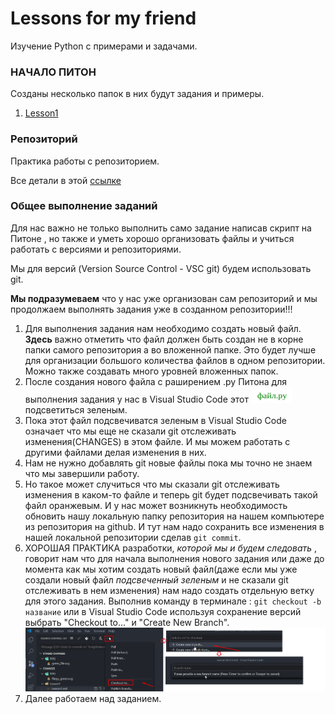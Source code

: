 # Lessons for my friend

Изучение Python с примерами и задачами.

### НАЧАЛО ПИТОН 

Созданы несколько папок в них будут задания и примеры.
1. [Lesson1](./Lesson1/Lesson1.md) 




### Репозиторий

Практика работы с репозиторием. 

Все детали в этой [ссылке](GIT_GITHUB.md)

### Общее выполнение заданий

Для нас важно не только выполнить само задание написав скрипт на Питоне , но также и уметь хорошо организовать файлы и учиться работать с версиями и репозиториями.

Мы для версий (Version Source Control - VSC git) будем использовать git. 

**Мы подразумеваем** что у нас уже организован сам репозиторий и мы продолжаем выполнять задания уже в созданном репозитории!!!

1. Для выполнения задания нам необходимо создать новый файл. **Здесь** важно отметить что файл должен быть создан не в корне папки самого репозитория а во вложенной папке. Это будет лучше для организации большого количества файлов в одном репозитории. Можно также создавать много уровней вложенных папок.
2. После создания нового файла с раширением .py Питона для выполнения задания у нас в Visual Studio Code этот <a><img width="65" height="25" src="https://github.com/icom999/lessonsforfriend/raw/Testgithubcolloboration/IMG/green_file.svg?sanitize=true"></a> подсветиться зеленым.
3. Пока этот файл подсвечиватся зеленым в Visual Studio Code означает что мы еще не сказали git отслеживать изменения(CHANGES) в этом файле. И мы можем работать с другими файлами делая изменения в них.
4. Нам не нужно добавлять git новые файлы пока мы точно не знаем что мы завершили работу.
5. Но такое может случиться что мы сказали git отслеживать изменения в каком-то файле и теперь git будет подсвечивать такой файл оранжевым. И у нас может возникнуть необходимость обновить нашу локальную папку репозитория на нашем компьютере из репозитория на github. И тут нам надо сохранить все изменения в нашей локальной репозитории сделав `git commit`.
6. ХОРОШАЯ ПРАКТИКА разработки, _которой мы и будем следовать_ , говорит нам что для начала выполнения нового задания или даже до момента как мы хотим создать новый файл(даже если мы уже создали новый файл _подсвеченный зеленым_ и не сказали git отслеживать в нем изменения) нам надо создать отдельную ветку для этого задания. Выполнив команду в терминале : `git checkout -b название` или в Visual Studio Code используя сохранение версий выбрать "Checkout to..." и "Create New Branch".  
   ![vsc](/IMG/VCS_NewBranch.png)
7. Далее работаем над заданием.



